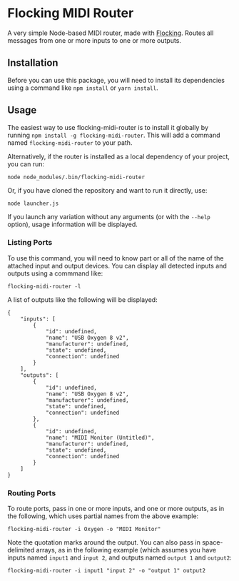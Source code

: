 # Flocking MIDI Router

A very simple Node-based MIDI router, made with [Flocking](http://flockingjs.org/).  Routes all messages from one or
more inputs to one or more outputs.

## Installation

Before you can use this package, you will need to install its dependencies using a command like `npm install` or
`yarn install`.

## Usage

The easiest way to use flocking-midi-router is to install it globally by running `npm install -g flocking-midi-router`.  This will add a command named `flocking-midi-router` to your path.

Alternatively, if the router is installed as a local dependency of your project, you can run:

`node node_modules/.bin/flocking-midi-router`

Or, if you have cloned the repository and want to run it directly, use:

`node launcher.js`

If you launch any variation without any arguments (or with the `--help` option), usage information will be displayed.


### Listing Ports

To use this command, you will need to know part or all of the name of the attached input and output devices.  You can
display all detected inputs and outputs using a commmand like:

`flocking-midi-router -l`

A list of outputs like the following will be displayed:

```
{
    "inputs": [
        {
            "id": undefined,
            "name": "USB Oxygen 8 v2",
            "manufacturer": undefined,
            "state": undefined,
            "connection": undefined
        }
    ],
    "outputs": [
        {
            "id": undefined,
            "name": "USB Oxygen 8 v2",
            "manufacturer": undefined,
            "state": undefined,
            "connection": undefined
        },
        {
            "id": undefined,
            "name": "MIDI Monitor (Untitled)",
            "manufacturer": undefined,
            "state": undefined,
            "connection": undefined
        }
    ]
}
```

### Routing Ports

To route ports, pass in one or more inputs, and one or more outputs, as in the following, which uses partial names from
the above example:

```
flocking-midi-router -i Oxygen -o "MIDI Monitor"
```

Note the quotation marks around the output.  You can also pass in space-delimited arrays, as in the following example
(which assumes you have inputs named `input1` and `input 2`, and outputs named `output 1` and `output2`:

```
flocking-midi-router -i input1 "input 2" -o "output 1" output2
```
